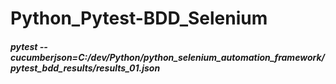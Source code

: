 # Python_Pytest-BDD_Selenium
##### pytest --cucumberjson=C:/dev/Python/python_selenium_automation_framework/pytest_bdd_results/results_01.json
